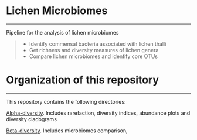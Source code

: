 # Lichen Microbiomes
---
Pipeline for the analysis of lichen microbiomes
> * Identify commensal bacteria associated with lichen thalli
> * Get richness and diversity measures of lichen genera
> * Compare lichen microbiomes and identify core OTUs
 
 
 # Organization of this repository
 ---
 This repository contains the following directories:

 [Alpha-diversity](http://a.com). Includes rarefaction, diversity indices, abundance plots and diversity cladograms
 
  [Beta-diversity](http://a.com). Includes microbiomes comparison, 